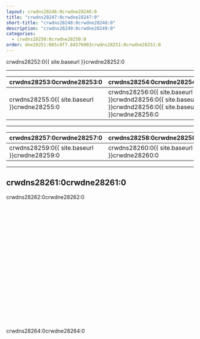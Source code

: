 ```yaml
---
layout: crwdns28246:0crwdne28246:0
title: "crwdns28247:0crwdne28247:0"
short-title: "crwdns28248:0crwdne28248:0"
description: "crwdns28249:0crwdne28249:0"
categories:
  - crwdns28250:0crwdne28250:0
order: dne28251:065c8f7.84576903crwdns28251:0crwdne28251:0
---
```

crwdns28252:0{{ site.baseurl }}crwdne28252:0

<hr />

| crwdns28253:0crwdne28253:0                                            | crwdns28254:0crwdne28254:0                                                                                 |
| --------------------------------------------------------------------- | ---------------------------------------------------------------------------------------------------------- |
| crwdns28255:0{{ site.baseurl }}crwdne28255:0 &nbsp;&nbsp;&nbsp;&nbsp; | crwdns28256:0{{ site.baseurl }}crwdnd28256:0{{ site.baseurl }}crwdnd28256:0{{ site.baseurl }}crwdne28256:0 |

<hr />

| crwdns28257:0crwdne28257:0                                           | crwdns28258:0crwdne28258:0                   |
| -------------------------------------------------------------------- | -------------------------------------------- |
| crwdns28259:0{{ site.baseurl }}crwdne28259:0&nbsp;&nbsp;&nbsp;&nbsp; | crwdns28260:0{{ site.baseurl }}crwdne28260:0 |

<hr />

## crwdns28261:0crwdne28261:0

crwdns28262:0crwdne28262:0

<div class="video-wrapper">
<iframe width="560" height="315" src="crwdns28263:0crwdne28263:0" frameborder="0" allow="autoplay; encrypted-media" allowfullscreen mark="crwd-mark"></iframe>
</div>

crwdns28264:0crwdne28264:0